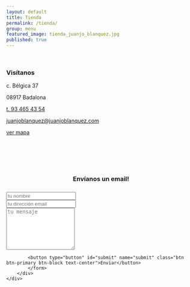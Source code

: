 ```yaml
---
layout: default
title: Tienda
permalink: /tienda/
group: menu
featured_image: tienda_juanjo_blanquez.jpg
published: true
---
```


<div class="row">
	<img class="img-responsive featured-image" src="{{site.baseurl}}/media/{{ page.featured_image }}" alt="">
</div>

<div class="row">
	<div class="col-md-12">
	    <br>
		<h3 class="text-center">Visítanos</h3>
		<p class="text-center">c. Bélgica 37</p>
        <p class="text-center">08917 Badalona</p>
        <p class="text-center"><a href="telto:+34934654354">t. 93 465 43 54</a></p>
        <p class="text-center"><a href="mailto:juanjoblanquez@juanjoblanquez.com" target="_blank">juanjoblanquez@juanjoblanquez.com</a></p>
        <p class="text-center"><a href="https://goo.gl/maps/onQKVZeN5aE2" target="_blank">ver mapa</a></p>
	</div>
</div>

<div class="row">
	<div class="col-md-6 col-md-offset-3">
		<br>
		<br>
		<br>
	    <div class="form-area">  
	        <form role="form">
	        <br style="clear:both">
	                    <h3 style="margin-bottom: 25px; text-align: center;">Envíanos un email!</h3>
	    				<div class="form-group">
							<input type="text" class="form-control text-center"
							       id="name" name="name" placeholder="tu nombre" required>
						</div>
						<div class="form-group">
							<input type="text" class="form-control text-center"
							       id="email" name="email" placeholder="tu dirección email" required>
						</div>
	                    <div class="form-group">
	                    <textarea class="form-control text-center" type="textarea"
	                              id="message" placeholder="tu mensaje" maxlength="600" rows="7"></textarea>        
	                    </div>
	            
	        <button type="button" id="submit" name="submit" class="btn btn-primary btn-block text-center">Enviar</button>
	        </form>
	    </div>
	</div>
</div>
